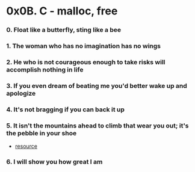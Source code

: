 # 0x0B. C - malloc, free
### 0. Float like a butterfly, sting like a bee 
### 1. The woman who has no imagination has no wings 
### 2. He who is not courageous enough to take risks will accomplish nothing in life 
### 3. If you even dream of beating me you'd better wake up and apologize 
### 4. It's not bragging if you can back it up 
### 5. It isn't the mountains ahead to climb that wear you out; it's the pebble in your shoe
- [resource](https://stackoverflow.com/questions/48333430/iterate-through-argv)
###  6. I will show you how great I am 
